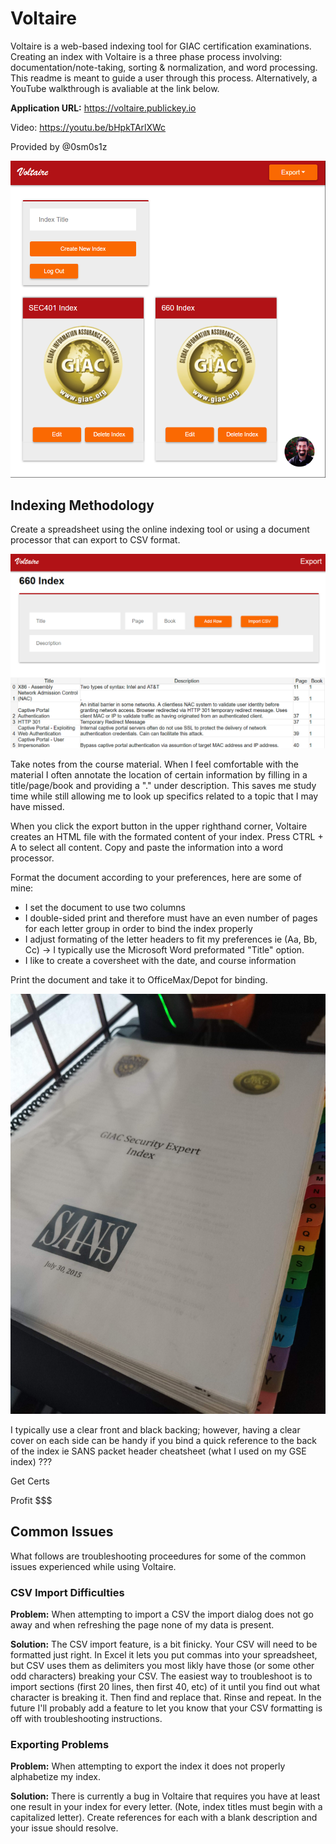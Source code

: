 # Voltaire
Voltaire is a web-based indexing tool for GIAC certification examinations. Creating an index with Voltaire is a three phase process involving: documentation/note-taking, sorting & normalization, and word processing. This readme is meant to guide a user through this process. Alternatively, a YouTube walkthrough is avaliable at the link below.

**Application URL:** https://voltaire.publickey.io 

Video: https://youtu.be/bHpkTArlXWc

Provided by @0sm0s1z

![alt tag](sample1.png)

## Indexing Methodology

Create a spreadsheet using the online indexing tool or using a document processor that can export to CSV format.

![alt tag](sample2.png)

Take notes from the course material. When I feel comfortable with the material I often annotate the location of certain information by filling in a title/page/book and providing a "." under description. This saves me study time while still allowing me to look up specifics related to a topic that I may have missed.

When you click the export button in the upper righthand corner, Voltaire creates an HTML file with the formated content of your index. Press CTRL + A to select all content. Copy and paste the information into a word processor.

Format the document according to your preferences, here are some of mine:

- I set the document to use two columns
- I double-sided print and therefore must have an even number of pages for each letter group in order to bind the index properly
- I adjust formating of the letter headers to fit my preferences ie (Aa, Bb, Cc) -> I typically use the Microsoft Word preformated "Title" option.
- I like to create a coversheet with the date, and course information

Print the document and take it to OfficeMax/Depot for binding.

![alt tag](sample3.jpg)

I typically use a clear front and black backing; however, having a clear cover on each side can be handy if you bind a quick reference to the back of the index ie SANS packet header cheatsheet (what I used on my GSE index)
???

Get Certs

Profit $$$

## Common Issues

What follows are troubleshooting proceedures for some of the common issues experienced while using Voltaire.

### CSV Import Difficulties

**Problem:** When attempting to import a CSV the import dialog does not go away and when refreshing the page none of my data is present.

**Solution:** The CSV import feature, is a bit finicky. Your CSV will need to be formatted just right. In Excel it lets you put commas into your spreadsheet, but CSV uses them as delimiters you most likly have those (or some other odd characters) breaking your CSV. The easiest way to troubleshoot is to import sections (first 20 lines, then first 40, etc) of it until you find out what character is breaking it. Then find and replace that. Rinse and repeat. In the future I'll probably add a feature to let you know that your CSV formatting is off with troubleshooting instructions.

### Exporting Problems

**Problem:** When attempting to export the index it does not properly alphabetize my index.

**Solution:** There is currently a bug in Voltaire that requires you have at least one result in your index for every letter. (Note, index titles must begin with a capitalized letter). Create references for each with a blank description and your issue should resolve.
